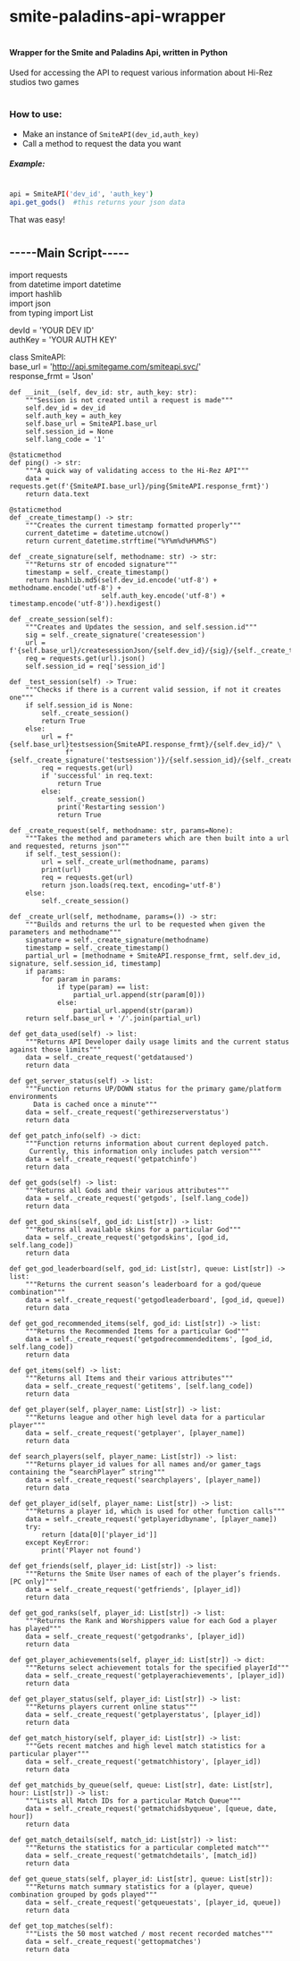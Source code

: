# smite-paladins-api-wrapper
#
#
#### Wrapper for the Smite and Paladins Api, written in Python

Used for accessing the API to request various information about Hi-Rez studios two games
#
### How to use:
- Make an instance of `SmiteAPI(dev_id,auth_key)`
- Call a method to request the data you want

##### Example:
#
```sh
api = SmiteAPI('dev_id', 'auth_key')
api.get_gods()  #this returns your json data
```
That was easy!
#
#
## -----Main Script-----

import requests  
from datetime import datetime  
import hashlib  
import json  
from typing import List  

devId = 'YOUR DEV ID'  
authKey = 'YOUR AUTH KEY'  


class SmiteAPI:  
    base_url = 'http://api.smitegame.com/smiteapi.svc/'  
    response_frmt = 'Json'  

    def __init__(self, dev_id: str, auth_key: str):
        """Session is not created until a request is made"""
        self.dev_id = dev_id
        self.auth_key = auth_key
        self.base_url = SmiteAPI.base_url
        self.session_id = None
        self.lang_code = '1'

    @staticmethod
    def ping() -> str:
        """A quick way of validating access to the Hi-Rez API"""
        data = requests.get(f'{SmiteAPI.base_url}/ping{SmiteAPI.response_frmt}')
        return data.text

    @staticmethod
    def _create_timestamp() -> str:
        """Creates the current timestamp formatted properly"""
        current_datetime = datetime.utcnow()
        return current_datetime.strftime("%Y%m%d%H%M%S")

    def _create_signature(self, methodname: str) -> str:
        """Returns str of encoded signature"""
        timestamp = self._create_timestamp()
        return hashlib.md5(self.dev_id.encode('utf-8') + methodname.encode('utf-8') +
                           self.auth_key.encode('utf-8') + timestamp.encode('utf-8')).hexdigest()

    def _create_session(self):
        """Creates and Updates the session, and self.session.id"""
        sig = self._create_signature('createsession')
        url = f'{self.base_url}/createsessionJson/{self.dev_id}/{sig}/{self._create_timestamp()}'
        req = requests.get(url).json()
        self.session_id = req['session_id']

    def _test_session(self) -> True:
        """Checks if there is a current valid session, if not it creates one"""
        if self.session_id is None:
            self._create_session()
            return True
        else:
            url = f"{self.base_url}testsession{SmiteAPI.response_frmt}/{self.dev_id}/" \
                  f"{self._create_signature('testsession')}/{self.session_id}/{self._create_timestamp()}"
            req = requests.get(url)
            if 'successful' in req.text:
                return True
            else:
                self._create_session()
                print('Restarting session')
                return True

    def _create_request(self, methodname: str, params=None):
        """Takes the method and parameters which are then built into a url and requested, returns json"""
        if self._test_session():
            url = self._create_url(methodname, params)
            print(url)
            req = requests.get(url)
            return json.loads(req.text, encoding='utf-8')
        else:
            self._create_session()

    def _create_url(self, methodname, params=()) -> str:
        """Builds and returns the url to be requested when given the parameters and methodname"""
        signature = self._create_signature(methodname)
        timestamp = self._create_timestamp()
        partial_url = [methodname + SmiteAPI.response_frmt, self.dev_id, signature, self.session_id, timestamp]
        if params:
            for param in params:
                if type(param) == list:
                    partial_url.append(str(param[0]))
                else:
                    partial_url.append(str(param))
        return self.base_url + '/'.join(partial_url)

    def get_data_used(self) -> list:
        """Returns API Developer daily usage limits and the current status against those limits"""
        data = self._create_request('getdataused')
        return data

    def get_server_status(self) -> list:
        """Function returns UP/DOWN status for the primary game/platform environments
          Data is cached once a minute"""
        data = self._create_request('gethirezserverstatus')
        return data

    def get_patch_info(self) -> dict:
        """Function returns information about current deployed patch.
         Currently, this information only includes patch version"""
        data = self._create_request('getpatchinfo')
        return data

    def get_gods(self) -> list:
        """Returns all Gods and their various attributes"""
        data = self._create_request('getgods', [self.lang_code])
        return data

    def get_god_skins(self, god_id: List[str]) -> list:
        """Returns all available skins for a particular God"""
        data = self._create_request('getgodskins', [god_id, self.lang_code])
        return data

    def get_god_leaderboard(self, god_id: List[str], queue: List[str]) -> list:
        """Returns the current season’s leaderboard for a god/queue combination"""
        data = self._create_request('getgodleaderboard', [god_id, queue])
        return data

    def get_god_recommended_items(self, god_id: List[str]) -> list:
        """Returns the Recommended Items for a particular God"""
        data = self._create_request('getgodrecommendeditems', [god_id, self.lang_code])
        return data

    def get_items(self) -> list:
        """Returns all Items and their various attributes"""
        data = self._create_request('getitems', [self.lang_code])
        return data

    def get_player(self, player_name: List[str]) -> list:
        """Returns league and other high level data for a particular player"""
        data = self._create_request('getplayer', [player_name])
        return data

    def search_players(self, player_name: List[str]) -> list:
        """Returns player_id values for all names and/or gamer_tags containing the “searchPlayer” string"""
        data = self._create_request('searchplayers', [player_name])
        return data

    def get_player_id(self, player_name: List[str]) -> list:
        """Returns a player id, which is used for other function calls"""
        data = self._create_request('getplayeridbyname', [player_name])
        try:
            return [data[0]['player_id']]
        except KeyError:
            print('Player not found')

    def get_friends(self, player_id: List[str]) -> list:
        """Returns the Smite User names of each of the player’s friends. [PC only]"""
        data = self._create_request('getfriends', [player_id])
        return data

    def get_god_ranks(self, player_id: List[str]) -> list:
        """Returns the Rank and Worshippers value for each God a player has played"""
        data = self._create_request('getgodranks', [player_id])
        return data

    def get_player_achievements(self, player_id: List[str]) -> dict:
        """Returns select achievement totals for the specified playerId"""
        data = self._create_request('getplayerachievements', [player_id])
        return data

    def get_player_status(self, player_id: List[str]) -> list:
        """Returns players current online status"""
        data = self._create_request('getplayerstatus', [player_id])
        return data

    def get_match_history(self, player_id: List[str]) -> list:
        """Gets recent matches and high level match statistics for a particular player"""
        data = self._create_request('getmatchhistory', [player_id])
        return data

    def get_matchids_by_queue(self, queue: List[str], date: List[str], hour: List[str]) -> list:
        """Lists all Match IDs for a particular Match Queue"""
        data = self._create_request('getmatchidsbyqueue', [queue, date, hour])
        return data

    def get_match_details(self, match_id: List[str]) -> list:
        """Returns the statistics for a particular completed match"""
        data = self._create_request('getmatchdetails', [match_id])
        return data

    def get_queue_stats(self, player_id: List[str], queue: List[str]):
        """Returns match summary statistics for a (player, queue) combination grouped by gods played"""
        data = self._create_request('getqueuestats', [player_id, queue])
        return data

    def get_top_matches(self):
        """Lists the 50 most watched / most recent recorded matches"""
        data = self._create_request('gettopmatches')
        return data

